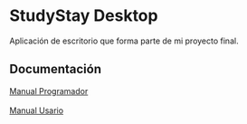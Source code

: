 # StudyStay Desktop

Aplicación de escritorio que forma parte de mi proyecto final.

## Documentación

[Manual Programador](https://github.com/Josemariph7/StudyStayDesktop/blob/master/ManualProgramador.pdf)
<br></br>
[Manual Usario](https://github.com/Josemariph7/StudyStayDesktop/blob/master/ManualUsuarioEscritorio.pdf)
